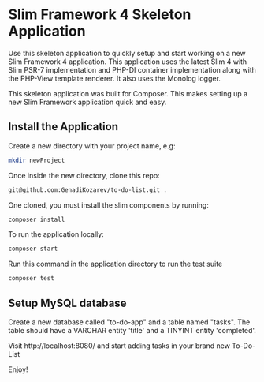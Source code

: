 # Slim Framework 4 Skeleton Application

Use this skeleton application to quickly setup and start working on a new Slim Framework 4 application. This application uses the latest Slim 4 with Slim PSR-7 implementation and PHP-DI container implementation along with the PHP-View template renderer. It also uses the Monolog logger.

This skeleton application was built for Composer. This makes setting up a new Slim Framework application quick and easy.

## Install the Application

Create a new directory with your project name, e.g:


```bash
mkdir newProject
```

Once inside the new directory, clone this repo:

```bash
git@github.com:GenadiKozarev/to-do-list.git .
```

One cloned, you must install the slim components by running:

```bash
composer install
```

To run the application locally:
```bash
composer start

```
Run this command in the application directory to run the test suite
```bash
composer test
```

## Setup MySQL database

Create a new database called "to-do-app" and a table named "tasks".
The table should have a VARCHAR entity 'title' and a TINYINT entity 'completed'.

Visit http://localhost:8080/ and start adding tasks in your brand new To-Do-List

Enjoy!
